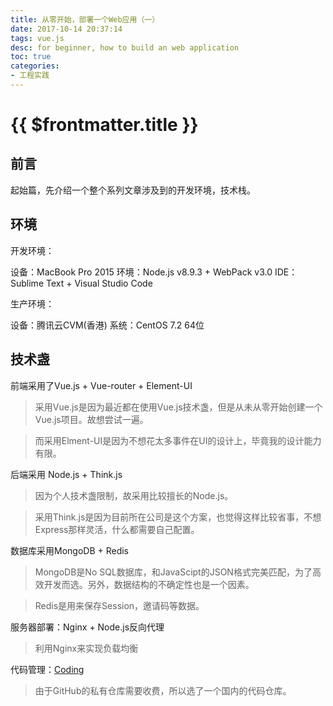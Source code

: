 ```yaml
---
title: 从零开始，部署一个Web应用（一）
date: 2017-10-14 20:37:14
tags: vue.js
desc: for beginner, how to build an web application
toc: true
categories:
- 工程实践
---
```


# {{ $frontmatter.title }}

## 前言

起始篇，先介绍一个整个系列文章涉及到的开发环境，技术栈。

<!-- more -->

## 环境

开发环境：

设备：MacBook Pro 2015
环境：Node.js v8.9.3 + WebPack v3.0
IDE：Sublime Text + Visual Studio Code

生产环境：

设备：腾讯云CVM(香港)
系统：CentOS 7.2 64位

## 技术盏

前端采用了Vue.js + Vue-router + Element-UI

> 采用Vue.js是因为最近都在使用Vue.js技术盏，但是从未从零开始创建一个Vue.js项目。故想尝试一遍。

> 而采用Elment-UI是因为不想花太多事件在UI的设计上，毕竟我的设计能力有限。

后端采用 Node.js + Think.js

> 因为个人技术盏限制，故采用比较擅长的Node.js。

> 采用Think.js是因为目前所在公司是这个方案，也觉得这样比较省事，不想Express那样灵活，什么都需要自己配置。

数据库采用MongoDB + Redis

> MongoDB是No SQL数据库，和JavaScipt的JSON格式完美匹配，为了高效开发而选。另外，数据结构的不确定性也是一个因素。

> Redis是用来保存Session，邀请码等数据。

服务器部署：Nginx + Node.js反向代理

> 利用Nginx来实现负载均衡

代码管理：[Coding](https://coding.net)

> 由于GitHub的私有仓库需要收费，所以选了一个国内的代码仓库。